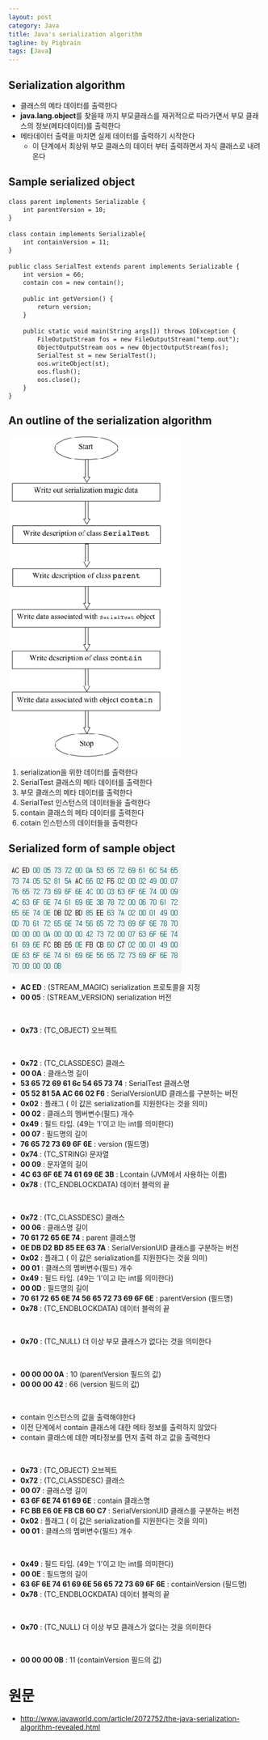 ```yaml
---
layout: post
category: Java
title: Java's serialization algorithm  
tagline: by Pigbrain
tags: [Java]
---
```


<!--more-->

## Serialization algorithm  
* 클래스의 메타 데이터를 출력한다  
* **java.lang.object**를 찾을때 까지 부모클래스를 재귀적으로 따라가면서 부모 클래스의 정보(메타데이터)를 출력한다  
* 메타데이터 출력을 마치면 실제 데이터를 출력하기 시작한다  
	* 이 단계에서 최상위 부모 클래스의 데이터 부터 출력하면서 자식 클래스로 내려온다  

## Sample serialized object  
	class parent implements Serializable {
		int parentVersion = 10;
	}
	
	class contain implements Serializable{
		int containVersion = 11;
	}

	public class SerialTest extends parent implements Serializable {
		int version = 66;
		contain con = new contain();
	
		public int getVersion() {
			return version;
		}

		public static void main(String args[]) throws IOException {
			FileOutputStream fos = new FileOutputStream("temp.out");
			ObjectOutputStream oos = new ObjectOutputStream(fos);
			SerialTest st = new SerialTest();
			oos.writeObject(st);
			oos.flush();
			oos.close();
		}
	}
  
## An outline of the serialization algorithm  
  
<img src="/assets/themes/Snail/img/Java/SerializationAlogorithm/outline.png" alt="">  
  
1. serialization을 위한 데이터를 출력한다  
2. SerialTest 클래스의 메타 데이터를 출력한다  
3. 부모 클래스의 메타 데이터를 출력한다  
4. SerialTest 인스턴스의 데이터들을 출력한다  
5. contain 클래스의 메타 데이터를 출력한다  
6. cotain 인스턴스의 데이터들을 출력한다  
  
## Serialized form of sample object  
  
<img src="/assets/themes/Snail/img/Java/SerializationAlogorithm/memory.png" alt="">  
  
* **AC ED** : (STREAM_MAGIC) serialization 프로토콜을 지정  
* **00 05** : (STREAM_VERSION) serialization 버전  
  
<br>  
  
* **0x73** : (TC_OBJECT) 오브젝트
  
<br>  
  
* **0x72** : (TC_CLASSDESC) 클래스
* **00 0A** : 클래스명 길이  
* **53 65 72 69 61 6c 54 65 73 74** : SerialTest 클래스명  
* **05 52 81 5A AC 66 02 F6** : SerialVersionUID 클래스를 구분하는 버전  
* **0x02** : 플래그 ( 이 값은 serialization를 지원한다는 것을 의미)  
* **00 02** : 클래스의 멤버변수(필드) 개수  
* **0x49** : 필드 타입. (49는 'I'이고 I는 int를 의미한다)  
* **00 07** : 필드명의 길이  
* **76 65 72 73 69 6F 6E** : version (필드명)  
* **0x74** : (TC_STRING) 문자열  
* **00 09** : 문자열의 길이  
* **4C 63 6F 6E 74 61 69 6E 3B** : Lcontain (JVM에서 사용하는 이름)  
* **0x78** : (TC_ENDBLOCKDATA) 데이터 블럭의 끝  
  
<br>  
  
* **0x72** : (TC_CLASSDESC) 클래스  
* **00 06** : 클래스명 길이  
* **70 61 72 65 6E 74** : parent 클래스명  
* **0E DB D2 BD 85 EE 63 7A** : SerialVersionUID 클래스를 구분하는 버전  
* **0x02** : 플래그 ( 이 값은 serialization를 지원한다는 것을 의미)  
* **00 01** : 클래스의 멤버변수(필드) 개수  
* **0x49** : 필드 타입. (49는 'I'이고 I는 int를 의미한다)  
* **00 0D** : 필드명의 길이  
* **70 61 72 65 6E 74 56 65 72 73 69 6F 6E** : parentVersion (필드명)  
* **0x78** : (TC_ENDBLOCKDATA) 데이터 블럭의 끝  
  
<br>  
  
* **0x70** : (TC_NULL) 더 이상 부모 클래스가 없다는 것을 의미한다  
  
<br>  
  
* **00 00 00 0A** : 10 (parentVersion 필드의 값)  
* **00 00 00 42** : 66 (version 필드의 값)  
  
<br>  
  
* contain 인스턴스의 값을 출력해야한다
* 이전 단계에서 contain 클래스에 대한 메타 정보를 출력하지 않았다  
* contain 클래스에 데한 메타정보를 먼저 출력 하고 값을 출력한다  
  
<br>  
  
* **0x73** : (TC_OBJECT) 오브젝트  
* **0x72** : (TC_CLASSDESC) 클래스  
* **00 07** : 클래스명 길이  
* **63 6F 6E 74 61 69 6E** : contain 클래스명  
* **FC BB E6 0E FB CB 60 C7** : SerialVersionUID 클래스를 구분하는 버전  
* **0x02** : 플래그 ( 이 값은 serialization를 지원한다는 것을 의미)  
* **00 01** : 클래스의 멤버변수(필드) 개수  
  
<br>  
  
* **0x49** : 필드 타입. (49는 'I'이고 I는 int를 의미한다)  
* **00 0E** : 필드명의 길이  
* **63 6F 6E 74 61 69 6E 56 65 72 73 69 6F 6E** : containVersion (필드명)  
* **0x78** : (TC_ENDBLOCKDATA) 데이터 블럭의 끝  
  
<br>  
  
* **0x70** : (TC_NULL) 더 이상 부모 클래스가 없다는 것을 의미한다  
  
<br>  
  
* **00 00 00 0B** : 11 (containVersion 필드의 값)  
  
# 원문  
* http://www.javaworld.com/article/2072752/the-java-serialization-algorithm-revealed.html  
